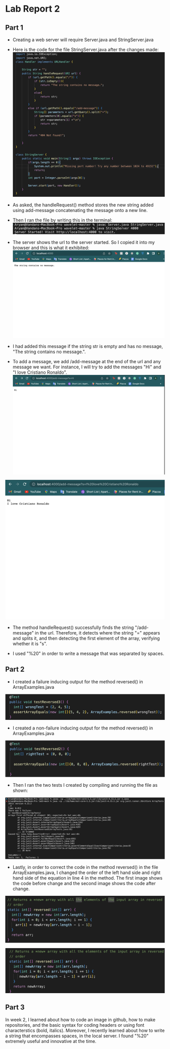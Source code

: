 # **Lab Report 2**
## Part 1

* Creating a web server will require Server.java and StringServer.java

* Here is the code for the file StringServer.java after the changes made:
![image](/cse15llab2f.png)

* As asked, the handleRequest() method stores the new string added using add-message concatenating the message onto a new line.

* Then I ran the file by writing this in the terminal:
![image](/cse15llab2g.png)

* The server shows the url to the server started. So I copied it into my browser and this is what it exhibited:
![image](/cse15llab2h.png)

* I had added this message if the string str is empty and has no message, "The string contains no message.".

* To add a message, we add /add-message at the end of the url and any message we want. For instance, I will try to add the messages "Hi" and "I love Cristiano Ronaldo".
![image](/cse15llab2i.png)

![image](/cse15llab2j.png)

* The method handleRequest() successfully finds the string "/add-message" in the url. Therefore, it detects where the string "=" appears and splits it, and then detecting the first element of the array, verifying whether it is "s".

* I used "%20" in order to write a message that was separated by spaces.


## Part 2

* I created a failure inducing output for the method reversed() in ArrayExamples.java

![image](/cse15llab2a.png)

* I created a non-failure inducing output for the method reversed() in ArrayExamples.java

![image](/cse15llab2b.png)

* Then I ran the two tests I created by compiling and running the file as shown:

![image](/cse15llab2c.png)

* Lastly, in order to correct the code in the method reversed() in the file ArrayExamples.java, I changed the order of the left hand side and right hand side of the equation in line 4 in the method. The first image shows the code before change and the second image shows the code after change.

![image](/cse15llab2d.png)

![image](/cse15llab2e.png)

## Part 3

In week 2, I learned about how to code an image in github, how to make repositories, and the basic syntax for coding headers or using font characterstics (bold, italics). Moreover, I recently learned about how to write a string that encompasses spaces, in the local server. I found "%20" extremely useful and innovative at the time.



